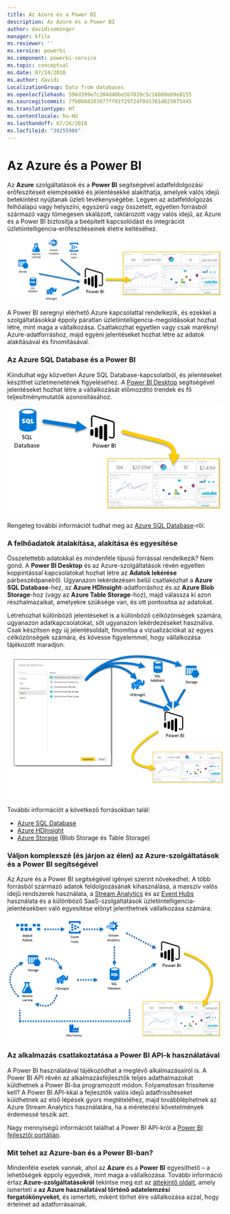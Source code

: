```yaml
---
title: Az Azure és a Power BI
description: Az Azure és a Power BI
author: davidiseminger
manager: kfile
ms.reviewer: ''
ms.service: powerbi
ms.component: powerbi-service
ms.topic: conceptual
ms.date: 07/24/2018
ms.author: davidi
LocalizationGroup: Data from databases
ms.openlocfilehash: 596d399e7c304d40be5b7839c5c16060eb9e8155
ms.sourcegitcommit: 7fb0b68203877ff01f29724f0d1761d023075445
ms.translationtype: HT
ms.contentlocale: hu-HU
ms.lasthandoff: 07/26/2018
ms.locfileid: "39255986"
---
```

# <a name="azure-and-power-bi"></a>Az Azure és a Power BI
Az **Azure** szolgáltatások és a **Power BI** segítségével adatfeldolgozási erőfeszítéseit elemzésekké és jelentésekké alakíthatja, amelyek valós idejű betekintést nyújtanak üzleti tevékenységébe. Legyen az adatfeldolgozás felhőalapú vagy helyszíni, egyszerű vagy összetett, egyetlen forrásból származó vagy tömegesen skálázott, raktározott vagy valós idejű, az Azure és a Power BI biztosítja a beépített kapcsolódást és integrációt üzletiintelligencia-erőfeszítéseinek életre keltéséhez.

![](media/service-azure-and-power-bi/azure_1.png)

A Power BI seregnyi elérhető Azure kapcsolattal rendelkezik, és ezekkel a szolgáltatásokkal éppoly páratlan üzletiintelligencia-megoldásokat hozhat létre, mint maga a vállalkozása. Csatlakozhat egyetlen vagy csak maréknyi Azure-adatforráshoz, majd egyéni jelentéseket hozhat létre az adatok alakításával és finomításával.

### <a name="azure-sql-database-and-power-bi"></a>Az Azure SQL Database és a Power BI
Kiindulhat egy közvetlen Azure SQL Database-kapcsolatból, és jelentéseket készíthet üzletmenetének figyeléséhez. A [Power BI Desktop](desktop-getting-started.md) segítségével jelentéseket hozhat létre a vállalkozását előmozdító trendek és fő teljesítménymutatók azonosításához.

![](media/service-azure-and-power-bi/azure_2_sqltopbi.png)

Rengeteg további információt tudhat meg az [Azure SQL Database](http://azure.microsoft.com/services/sql-database/)-ről.

### <a name="transform-shape-and-merge-your-cloud-data"></a>A felhőadatok átalakítása, alakítása és egyesítése
Összetettebb adatokkal és mindenféle típusú forrással rendelkezik? Nem gond. A **Power BI Desktop** és az Azure-szolgáltatások révén egyetlen koppintással kapcsolatokat hozhat létre az **Adatok lekérése** párbeszédpanelről. Ugyanazon lekérdezésen belül csatlakozhat a **Azure SQL Database**-hez, az **Azure HDInsight**-adatforráshoz és az **Azure Blob Storage**-hoz (vagy az **Azure Table Storage**-hoz), majd válassza ki azon részhalmazaikat, amelyekre szüksége van, és ott pontosítsa az adatokat.

Létrehozhat különböző jelentéseket is a különböző célközönségek számára, ugyanazon adatkapcsolatokat, sőt ugyanazon lekérdezéseket használva. Csak készítsen egy új jelentésoldalt, finomítsa a vizualizációkat az egyes célközönségek számára, és kövesse figyelemmel, hogy vállalkozása tájékozott maradjon.

![](media/service-azure-and-power-bi/azure_3_multipletopbi.png)

További információt a következő forrásokban talál:

* [Azure SQL Database](http://azure.microsoft.com/services/sql-database/)
* [Azure HDInsight](http://azure.microsoft.com/services/hdinsight/)
* [Azure Storage](http://azure.microsoft.com/services/storage/) (Blob Storage és Table Storage)

### <a name="get-complex-and-ahead-using-azure-services-and-power-bi"></a>Váljon komplexszé (és járjon az élen) az Azure-szolgáltatások és a Power BI segítségével
Az Azure és a Power BI segítségével igényei szerint növekedhet. A több forrásból származó adatok feldolgozásának kihasználása, a masszív valós idejű rendszerek használata, a [Stream Analytics](http://azure.microsoft.com/services/stream-analytics/) és az [Event Hubs](http://azure.microsoft.com/services/event-hubs/) használata és a különböző SaaS-szolgáltatások üzletiintelligencia-jelentésekben való egyesítése előnyt jelenthetnek vállalkozása számára.

![](media/service-azure-and-power-bi/azure_4_complex.png)

### <a name="connect-your-app-data-using-power-bi-apis"></a>Az alkalmazás csatlakoztatása a Power BI API-k használatával
A Power BI használatával tájékozódhat a meglévő alkalmazásairól is. A Power BI API révén az alkalmazásfejlesztők teljes adathalmazokat küldhetnek a Power BI-ba programozott módon. Folyamatosan frissítenie kell? A Power BI API-kkal a fejlesztők valós idejű adatfrissítéseket küldhetnek az első lépések gyors megtételéhez, majd továbbléphetnek az Azure Stream Analytics használatára, ha a méretezési követelmények érdemessé teszik azt.

Nagy mennyiségű információt találhat a Power BI API-król a [Power BI fejlesztői portálján](http://dev.powerbi.com). 

### <a name="what-could-you-do-with-azure-and-power-bi"></a>Mit tehet az Azure-ban és a Power BI-ban?
Mindenféle esetek vannak, ahol az **Azure** és a **Power BI** egyesíthető – a lehetőségek éppoly egyediek, mint maga a vállalkozása. További információ értaz **Azure-szolgáltatásokról** tekintse meg ezt az [áttekintő oldalt](http://go.microsoft.com/fwlink/?LinkId=535031&clcid=0x409), amely ismerteti a **az Azure használatával történő adatelemzési forgatókönyveket**, és ismerteti, miként törhet élre vállalkozása azzal, hogy értelmet ad adatforrásainak.

